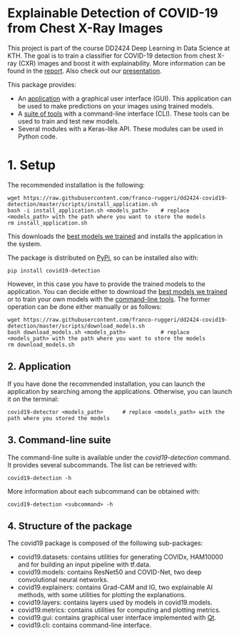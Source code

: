 # Explainable Detection of COVID-19 from Chest X-Ray Images
This project is part of the course DD2424 Deep Learning in Data Science at KTH. The goal is to train a classifier for COVID-19 detection from chest X-ray (CXR) images and boost it with explainability. More information can be found in the [report](https://github.com/franco-ruggeri/dd2424-covid19-detection/blob/master/docs/report.pdf). Also check out our [presentation](https://www.youtube.com/watch?v=c1TNhvAmddE&feature=youtu.be).

This package provides:
- An [application](#2-application) with a graphical user interface (GUI). This application can be used to make predictions on your images using trained models.
- A [suite of tools](#2-command-line-suite) with a command-line interface (CLI). These tools can be used to train and test new models.
- Several modules with a Keras-like API. These modules can be used in Python code.
  
# 1. Setup
The recommended installation is the following:
```
wget https://raw.githubusercontent.com/franco-ruggeri/dd2424-covid19-detection/master/scripts/install_application.sh
bash -i install_application.sh <models_path>    # replace <models_path> with the path where you want to store the models
rm install_application.sh
```
This downloads the [best models we trained](https://drive.google.com/drive/folders/1x7_xh1xNcuvT8j29y7pTyk_3nrFHNZd2?usp=sharing) and installs the application in the system.

The package is distributed on [PyPi](https://pypi.org/), so can be installed also with:
```
pip install covid19-detection
```
However, in this case you have to provide the trained models to the application. You can decide either to download the [best models we trained](https://drive.google.com/drive/folders/1x7_xh1xNcuvT8j29y7pTyk_3nrFHNZd2?usp=sharing) or to train your own models with the [command-line tools](3-command-line-suite). The former operation can be done either manually or as follows:
```
wget https://raw.githubusercontent.com/franco-ruggeri/dd2424-covid19-detection/master/scripts/download_models.sh
bash download_models.sh <models_path>           # replace <models_path> with the path where you want to store the models
rm download_models.sh
```

## 2. Application
If you have done the recommended installation, you can launch the application by searching among the applications. Otherwise, you can launch it on the terminal:
```
covid19-detector <models_path>      # replace <models_path> with the path where you stored the models
```

## 3. Command-line suite
The command-line suite is available under the *covid19-detection* command. It provides several subcommands. The list can be retrieved with:
```
covid19-detection -h
```

More information about each subcommand can be obtained with:
```
covid19-detection <subcommand> -h
```

## 4. Structure of the package
The covid19 package is composed of the following sub-packages:
- covid19.datasets: contains utilities for generating COVIDx, HAM10000 and for building an input pipeline with tf.data.
- covid19.models: contains ResNet50 and COVID-Net, two deep convolutional neural networks.
- covid19.explainers: contains Grad-CAM and IG, two explainable AI methods, with some utilities for plotting the explanations.
- covid19.layers: contains layers used by models in covid19.models.
- covid19.metrics: contains utilities for computing and plotting metrics.
- covid19.gui: contains graphical user interface implemented with [Qt](https://www.qt.io/).
- covid19.cli: contains command-line interface.
